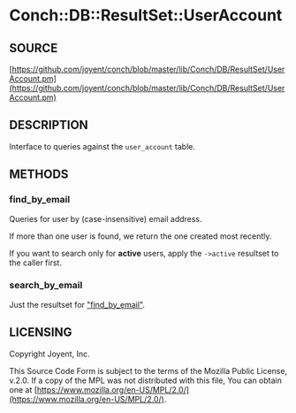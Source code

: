 # Conch::DB::ResultSet::UserAccount

## SOURCE

[https://github.com/joyent/conch/blob/master/lib/Conch/DB/ResultSet/UserAccount.pm](https://github.com/joyent/conch/blob/master/lib/Conch/DB/ResultSet/UserAccount.pm)

## DESCRIPTION

Interface to queries against the `user_account` table.

## METHODS

### find\_by\_email

Queries for user by (case-insensitive) email address.

If more than one user is found, we return the one created most recently.

If you want to search only for **active** users, apply the `->active` resultset to the
caller first.

### search\_by\_email

Just the resultset for ["find\_by\_email"](#find_by_email).

## LICENSING

Copyright Joyent, Inc.

This Source Code Form is subject to the terms of the Mozilla Public License,
v.2.0. If a copy of the MPL was not distributed with this file, You can obtain
one at [https://www.mozilla.org/en-US/MPL/2.0/](https://www.mozilla.org/en-US/MPL/2.0/).
